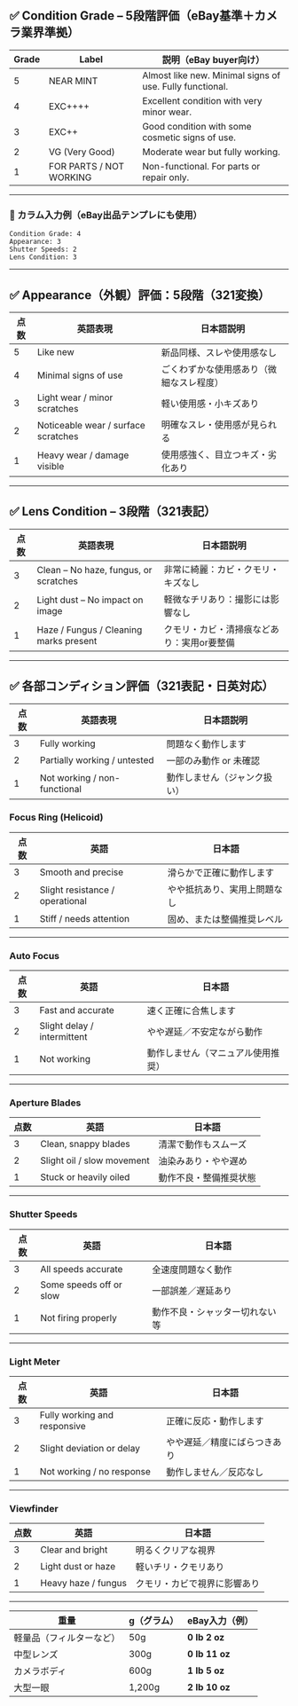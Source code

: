 ## ✅ Condition Grade – 5段階評価（eBay基準＋カメラ業界準拠）

| Grade | Label                   | 説明（eBay buyer向け）                                         |
| ----- | ----------------------- | -------------------------------------------------------- |
| 5     | NEAR MINT               | Almost like new. Minimal signs of use. Fully functional. |
| 4     | EXC++++                 | Excellent condition with very minor wear.                |
| 3     | EXC++                   | Good condition with some cosmetic signs of use.          |
| 2     | VG (Very Good)          | Moderate wear but fully working.                         |
| 1     | FOR PARTS / NOT WORKING | Non-functional. For parts or repair only.                |

---

### 🧩 カラム入力例（eBay出品テンプレにも使用）

```text
Condition Grade: 4
Appearance: 3
Shutter Speeds: 2
Lens Condition: 3
```

---

## ✅ Appearance（外観）評価：5段階（321変換）

| 点数 | 英語表現                                | 日本語説明                |
| -- | ----------------------------------- | -------------------- |
| 5  | Like new                            | 新品同様、スレや使用感なし        |
| 4  | Minimal signs of use                | ごくわずかな使用感あり（微細なスレ程度） |
| 3  | Light wear / minor scratches        | 軽い使用感・小キズあり          |
| 2  | Noticeable wear / surface scratches | 明確なスレ・使用感が見られる       |
| 1  | Heavy wear / damage visible         | 使用感強く、目立つキズ・劣化あり     |

---

## ✅ Lens Condition – 3段階（321表記）

| 点数 | 英語表現                                   | 日本語説明                  |
| -- | -------------------------------------- | ---------------------- |
| 3  | Clean – No haze, fungus, or scratches  | 非常に綺麗：カビ・クモリ・キズなし      |
| 2  | Light dust – No impact on image        | 軽微なチリあり：撮影には影響なし       |
| 1  | Haze / Fungus / Cleaning marks present | クモリ・カビ・清掃痕などあり：実用or要整備 |

---


## ✅ 各部コンディション評価（321表記・日英対応）
| 点数 | 英語表現                         | 日本語説明          |
| -- | ---------------------------- | -------------- |
| 3  | Fully working                | 問題なく動作します      |
| 2  | Partially working / untested | 一部のみ動作 or 未確認  |
| 1  | Not working / non-functional | 動作しません（ジャンク扱い） |


### Focus Ring (Helicoid)

| 点数 | 英語                              | 日本語            |
| -- | ------------------------------- | -------------- |
| 3  | Smooth and precise              | 滑らかで正確に動作します   |
| 2  | Slight resistance / operational | やや抵抗あり、実用上問題なし |
| 1  | Stiff / needs attention         | 固め、または整備推奨レベル  |

---

### Auto Focus

| 点数 | 英語                          | 日本語               |
| -- | --------------------------- | ----------------- |
| 3  | Fast and accurate           | 速く正確に合焦します        |
| 2  | Slight delay / intermittent | やや遅延／不安定ながら動作     |
| 1  | Not working                 | 動作しません（マニュアル使用推奨） |

---

### Aperture Blades

| 点数 | 英語                         | 日本語         |
| -- | -------------------------- | ----------- |
| 3  | Clean, snappy blades       | 清潔で動作もスムーズ  |
| 2  | Slight oil / slow movement | 油染みあり・やや遅め  |
| 1  | Stuck or heavily oiled     | 動作不良・整備推奨状態 |

---

### Shutter Speeds

| 点数 | 英語                      | 日本語             |
| -- | ----------------------- | --------------- |
| 3  | All speeds accurate     | 全速度問題なく動作       |
| 2  | Some speeds off or slow | 一部誤差／遅延あり       |
| 1  | Not firing properly     | 動作不良・シャッター切れない等 |

---

### Light Meter

| 点数 | 英語                           | 日本語            |
| -- | ---------------------------- | -------------- |
| 3  | Fully working and responsive | 正確に反応・動作します    |
| 2  | Slight deviation or delay    | やや遅延／精度にばらつきあり |
| 1  | Not working / no response    | 動作しません／反応なし    |

---

### Viewfinder

| 点数 | 英語                  | 日本語            |
| -- | ------------------- | -------------- |
| 3  | Clear and bright    | 明るくクリアな視界      |
| 2  | Light dust or haze  | 軽いチリ・クモリあり     |
| 1  | Heavy haze / fungus | クモリ・カビで視界に影響あり |

---

| 重量           | g（グラム） | eBay入力（例）      |
| ------------ | ------ | -------------- |
| 軽量品（フィルターなど） | 50g    | **0 lb 2 oz**  |
| 中型レンズ        | 300g   | **0 lb 11 oz** |
| カメラボディ       | 600g   | **1 lb 5 oz**  |
| 大型一眼         | 1,200g | **2 lb 10 oz** |
